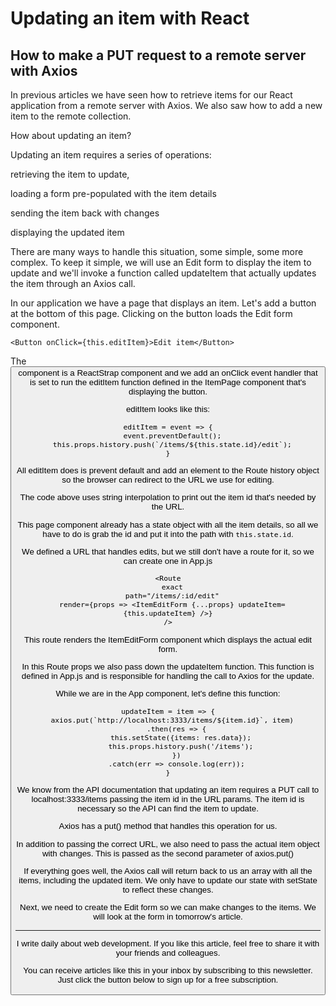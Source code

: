 # Updating an item with React
## How to make a PUT request to a remote server with Axios


In previous articles we have seen how to retrieve items for our React application from a remote server with Axios.
We also saw how to add a new item to the remote collection.

How about updating an item?

Updating an item requires a series of operations:

retrieving the item to update,

loading a form pre-populated with the item details

sending the item back with changes

displaying the updated item

There are many ways to handle this situation, some simple, some more complex.
To keep it simple, we will use an Edit form to display the item to update and we'll invoke a function called updateItem that actually updates the item through an Axios call.

In our application we have a page that displays an item. Let's add a button at the bottom of this page. Clicking on the button loads the Edit form component.

```
<Button onClick={this.editItem}>Edit item</Button>
```

The <Button> component is a ReactStrap component and we add an onClick event handler that is set to run the editItem function defined in the ItemPage component that's displaying the button.

editItem looks like this:

```
editItem = event => {
  event.preventDefault();
  this.props.history.push(`/items/${this.state.id}/edit`);
}
```

All editItem does is prevent default and add an element to the Route history object so the browser can redirect to the URL we use for editing.

The code above uses string interpolation to print out the item id that's needed by the URL.

This page component already has a state object with all the item details, so all we have to do is grab the id and put it into the path with `this.state.id`.

We defined a URL that handles edits, but we still don't have a route for it, so we can create one in App.js

```
<Route
  exact
  path="/items/:id/edit"
  render={props => <ItemEditForm {...props} updateItem={this.updateItem} />}
/>
```

This route renders the ItemEditForm component which displays the actual edit form.

In this Route props we also pass down the updateItem function. This function is defined in App.js and is responsible for handling the call to Axios for the update.

While we are in the App component, let's define this function:

```
updateItem = item => {
  axios.put(`http://localhost:3333/items/${item.id}`, item)
    .then(res => {
      this.setState({items: res.data});
      this.props.history.push('/items');
    })
    .catch(err => console.log(err));
}
```

We know from the API documentation that updating an item requires a PUT call to localhost:3333/items passing the item id in the URL params.
The item id is necessary so the API can find the item to update.

Axios has a put() method that handles this operation for us.

In addition to passing the correct URL, we also need to pass the actual item object with changes. This is passed as the second parameter of axios.put()

If everything goes well, the Axios call will return back to us an array with all the items, including the updated item. We only have to update our state with setState to reflect these changes.

Next, we need to create the Edit form so we can make changes to the items. We will look at the form in tomorrow's article.

---

I write daily about web development. If you like this article, feel free to share it with your friends and colleagues. 

You can receive articles like this in your inbox by subscribing to this newsletter. Just click the button below to sign up for a free subscription.